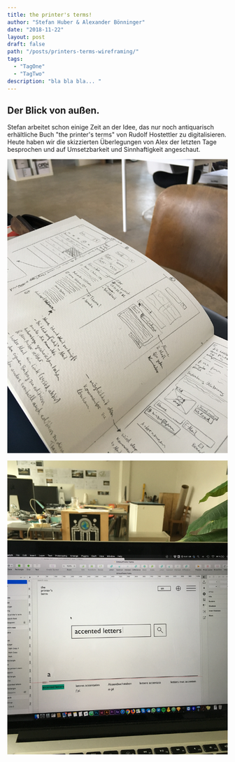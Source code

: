 ```yaml
---
title: the printer's terms!
author: "Stefan Huber & Alexander Bönninger"
date: "2018-11-22"
layout: post
draft: false
path: "/posts/printers-terms-wireframing/"
tags:
  - "TagOne"
  - "TagTwo"
description: "bla bla bla... "
---
```



## Der Blick von außen.
Stefan arbeitet schon einige Zeit an der Idee, das nur noch antiquarisch erhältliche Buch "the printer's terms" von Rudolf Hostettler zu digitalisieren.   
Heute haben wir die skizzierten Überlegungen von Alex der letzten Tage besprochen und auf Umsetzbarkeit und Sinnhaftigkeit angeschaut.

![Skizzen](./img/IMG_9971_ab.jpg)

![Gestaltungsansatz in Sketch](./img/IMG_9973_ab.jpg)

